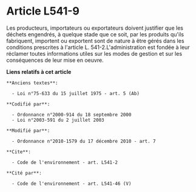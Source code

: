 # Article L541-9

Les producteurs, importateurs ou exportateurs doivent justifier que les déchets engendrés, à quelque stade que ce soit, par
les produits qu'ils fabriquent, importent ou exportent sont de nature à être gérés dans les conditions prescrites à l'article
L. 541-2.L'administration est fondée à leur réclamer toutes informations utiles sur les modes de gestion et sur les
conséquences de leur mise en oeuvre.

**Liens relatifs à cet article**

	**Anciens textes**:

	  - Loi n°75-633 du 15 juillet 1975 - art. 5 (Ab)

	**Codifié par**:

	  - Ordonnance n°2000-914 du 18 septembre 2000
	  - Loi n°2003-591 du 2 juillet 2003

	**Modifié par**:

	  - Ordonnance n°2010-1579 du 17 décembre 2010 - art. 7

	**Cite**:

	  - Code de l'environnement - art. L541-2

	**Cité par**:

	  - Code de l'environnement - art. L541-46 (V)
